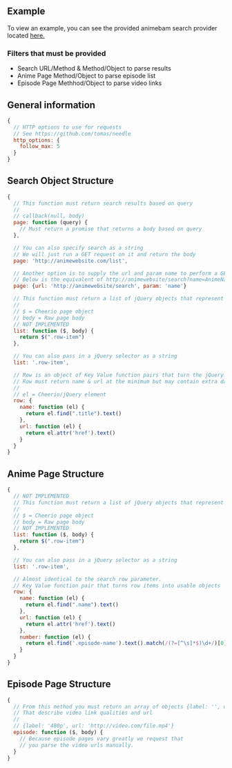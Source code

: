 ## Example

To view an example, you can see the provided animebam search provider located [here.](https://github.com/roflmuffin/aniscrape-animebam)

### Filters that must be provided
  - Search URL/Method & Method/Object to parse results
  - Anime Page Method/Object to parse episode list
  - Episode Page Methhod/Object to parse video links
## General information
```js
{
  // HTTP options to use for requests
  // See https://github.com/tomas/needle
  http_options: {
    follow_max: 5
  }
}
```

## Search Object Structure
```js
{
  // This function must return search results based on query
  //
  // callback(null, body)
  page: function (query) {
    // Must return a promise that returns a body based on query
  },

  // You can also specify search as a string
  // We will just run a GET request on it and return the body
  page: 'http://animewebsite.com/list',

  // Another option is to supply the url and param name to perform a GET query
  // Below is the equivalent of http://animewebsite/search?name=AnimeName
  page: {url: 'http://animewebsite/search', param: 'name'}

  // This function must return a list of jQuery objects that represent a search result item
  //
  // $ = Cheerio page object
  // body = Raw page body
  // NOT IMPLEMENTED
  list: function ($, body) {
    return $(".row-item")
  },

  // You can also pass in a jQuery selector as a string
  list: '.row-item',   

  // Row is an object of Key Value function pairs that turn the jQuery row into data
  // Row must return name & url at the minimum but may contain extra data.
  //
  // el = Cheerio/jQuery element
  row: {
    name: function (el) {
      return el.find(".title").text()
    },
    url: function (el) {
      return el.attr('href').text()
    }
  }
}
```

## Anime Page Structure
```js
{
  // NOT IMPLEMENTED
  // This function must return a list of jQuery objects that represent a search result item
  //
  // $ = Cheerio page object
  // body = Raw page body
  // NOT IMPLEMENTED
  list: function ($, body) {
    return $(".row-item")
  },

  // You can also pass in a jQuery selector as a string
  list: '.row-item',

  // Almost identical to the search row parameter.
  // Key Value function pair that turns row items into usable objects
  row: {
    name: function (el) {
      return el.find(".name").text()
    },
    url: function (el) {
      return el.attr('href').text()
    },
    number: function (el) {
      return el.find('.episode-name').text().match(/(?=[^\s]*$)\d+/)[0]
    }
  }
}
```

## Episode Page Structure
```js
{
  // From this method you must return an array of objects {label: '', url: ''}
  // That describe video link qualities and url
  //
  // {label: '480p', url: 'http://video.com/file.mp4'}
  episode: function ($, body) {
    // Because episode pages vary greatly we request that
    // you parse the video urls manually.
  }
}
```

